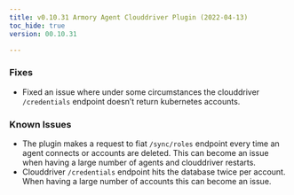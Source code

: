 ```yaml
---
title: v0.10.31 Armory Agent Clouddriver Plugin (2022-04-13)
toc_hide: true
version: 00.10.31

---
```


### Fixes

* Fixed an issue where under some circumstances the clouddriver `/credentials` endpoint doesn’t return kubernetes accounts.

### Known Issues

* The plugin makes a request to fiat `/sync/roles` endpoint every time an agent connects or accounts are deleted. This can become an issue when having a large number of agents and clouddriver restarts.
* Clouddriver `/credentials` endpoint hits the database twice per account. When having a large number of accounts this can become an issue.
